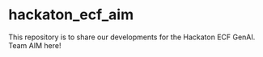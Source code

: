 # hackaton_ecf_aim
This repository is to share our developments for the Hackaton ECF GenAI. Team AIM here!
